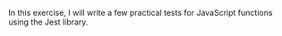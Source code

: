 In this exercise, I will write a few practical tests for JavaScript functions using the Jest library.
